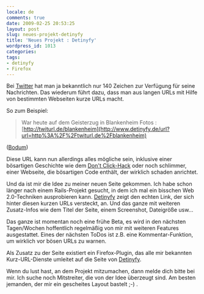 ```yaml
---
locale: de
comments: true
date: 2009-02-25 20:53:25
layout: post
slug: neues-projekt-detinyfy
title: 'Neues Projekt : Detinyfy'
wordpress_id: 1013
categories:
tags:
- detinyfy
- Firefox
---
```


Bei [Twitter](http://www.twitter.com) hat man ja bekanntlich nur 140 Zeichen
zur Verfügung für seine Nachrichten. Das wiederum führt dazu, dass man aus
langen URLs mit Hilfe von bestimmten Webseiten kurze URLs macht.

So zum Beispiel:

> War heute auf dem Geisterzug in Blankenheim Fotos :
> [http://twiturl.de/blankenheim](http://www.detinyfy.de/url?url=http%3A%2F%2Ftwiturl.de%2Fblankenheim)

([Bodum](http://twitter.com/bodum/status/1235819280))

Diese URL kann nun allerdings alles mögliche sein, inklusive einer bösartigen
Geschichte wie dem [Don't Click-Hack](http://www.taz.de/1/leben/internet/artikel/1/dont-click-sic/)
oder noch schlimmer, einer Webseite, die bösartigen Code enthält, der wirklich
schaden anrichtet.

Und da ist mir die Idee zu meiner neuen Seite gekommen. Ich habe schon länger
nach einem Rails-Projekt gesucht, in dem ich mal ein bisschen Web 2.0-Techniken
ausprobieren kann. [Detinyfy](http://www.detinyfy.de) zeigt den echten Link,
der sich hinter diesen kurzen URLs versteckt, an. Und das ganze mit weiteren
Zusatz-Infos wie dem Titel der Seite, einem Screenshot, Dateigröße usw...

Das ganze ist momentan noch eine frühe Beta, es wird in den nächsten
Tagen/Wochen hoffentlich regelmäßig von mir mit weiteren Features ausgestattet.
Eines der nächsten ToDos ist z.B. eine Kommentar-Funktion, um wirklich vor
bösen URLs zu warnen.

Als Zusatz zu der Seite existiert ein Firefox-Plugin, das alle mir bekannten
Kurz-URL-Dienste umleitet auf die Seite von [Detinyfy](http://www.detinyfy.de).

Wenn du lust hast, an dem Projekt mitzumachen, dann melde dich bitte bei mir.
Ich suche noch Mitstreiter, die von der Idee überzeugt sind. Am besten
jemanden, der mir ein gescheites Layout bastelt ;-) .
